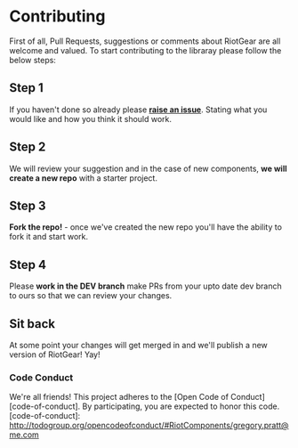 # Contributing

First of all, Pull Requests, suggestions or comments about RiotGear are all welcome and valued. To start contributing to the libraray please follow the below steps:

## Step 1

If you haven't done so already please **<a href="https://github.com/RiotGear/rg/issues">raise an issue</a>**. Stating what you would like and how you think it should work.

## Step 2

We will review your suggestion and in the case of new components, **we will create a new repo** with a starter project.

## Step 3

**Fork the repo!** - once we've created the new repo you'll have the ability to fork it and start work.

## Step 4

Please **work in the DEV branch** make PRs from your upto date dev branch to ours so that we can review your changes.

## Sit back

At some point your changes will get merged in and we'll publish a new version of RiotGear! Yay!

### Code Conduct
We're all friends! This project adheres to the [Open Code of Conduct][code-of-conduct]. By participating, you are expected to honor this code.
[code-of-conduct]: http://todogroup.org/opencodeofconduct/#RiotComponents/gregory.pratt@me.com
